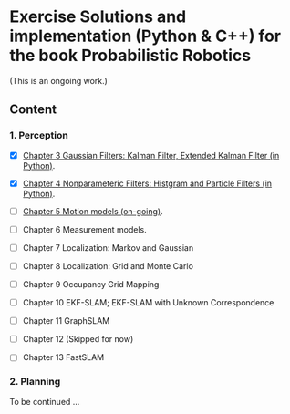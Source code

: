 # Exercise Solutions and implementation (Python & C++) for the book Probabilistic Robotics
(This is an ongoing work.)
## Content

### 1. Perception

- [x] [Chapter 3 Gaussian Filters: Kalman Filter, Extended Kalman Filter (in Python)](gaussian_filters/).

- [x] [Chapter 4 Nonparameteric Filters: Histgram and Particle Filters (in Python)](nonparam_filters/).
- [ ] [Chapter 5 Motion models (on-going)](motion_model).
- [ ] Chapter 6 Measurement models.

- [ ] Chapter 7 Localization: Markov and Gaussian
- [ ] Chapter 8 Localization: Grid and Monte Carlo
- [ ] Chapter 9 Occupancy Grid Mapping
- [ ] Chapter 10 EKF-SLAM; EKF-SLAM with Unknown Correspondence
- [ ] Chapter 11 GraphSLAM
- [ ] Chapter 12 (Skipped for now)
- [ ] Chapter 13 FastSLAM

### 2. Planning

To be continued ...

